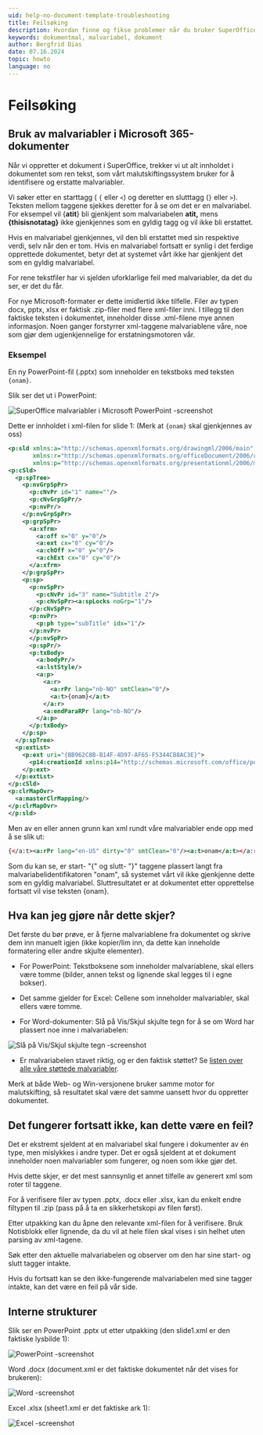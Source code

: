 ```yaml
---
uid: help-no-document-template-troubleshooting
title: Feilsøking
description: Hvordan finne og fikse problemer når du bruker SuperOffice malvariabler i Microsoft 365-dokumenter.
keywords: dokumentmal, malvariabel, dokument
author: Bergfrid Dias
date: 07.16.2024
topic: howto
language: no
---
```


# Feilsøking

## Bruk av malvariabler i Microsoft 365-dokumenter

Når vi oppretter et dokument i SuperOffice, trekker vi ut alt innholdet i dokumentet som ren tekst, som vårt malutskiftingssystem bruker for å identifisere og erstatte malvariabler.

Vi søker etter en starttagg ( `{` eller `<`) og deretter en slutttagg (`}` eller `>`). Teksten mellom taggene sjekkes deretter for å se om det er en malvariabel. For eksempel vil {**atit**} bli gjenkjent som malvariabelen **atit,** mens **{thisisnotatag}** ikke gjenkjennes som en gyldig tagg og vil ikke bli erstattet.

Hvis en malvariabel gjenkjennes, vil den bli erstattet med sin respektive verdi, selv når den er tom. Hvis en malvariabel fortsatt er synlig i det ferdige opprettede dokumentet, betyr det at systemet vårt ikke har gjenkjent det som en gyldig malvariabel.

For rene tekstfiler har vi sjelden uforklarlige feil med malvariabler, da det du ser, er det du får.

For nye Microsoft-formater er dette imidlertid ikke tilfelle. Filer av typen docx, pptx, xlsx er faktisk .zip-filer med flere xml-filer inni. I tillegg til den faktiske teksten i dokumentet, inneholder disse .xml-filene mye annen informasjon. Noen ganger forstyrrer xml-taggene malvariablene våre, noe som gjør dem ugjenkjennelige for erstatningsmotoren vår.

### Eksempel

En ny PowerPoint-fil (.pptx) som inneholder en tekstboks med teksten `{onam}`.

Slik ser det ut i PowerPoint:

![SuperOffice malvariabler i Microsoft PowerPoint -screenshot][img1]

Dette er innholdet i xml-filen for slide 1: (Merk at `{onam}` skal gjenkjennes av oss)

```xml
<p:sld xmlns:a="http://schemas.openxmlformats.org/drawingml/2006/main"
       xmlns:r="http://schemas.openxmlformats.org/officeDocument/2006/relationships"
       xmlns:p="http://schemas.openxmlformats.org/presentationml/2006/main">
<p:cSld>
  <p:spTree>
    <p:nvGrpSpPr>
      <p:cNvPr id="1" name=""/>
      <p:cNvGrpSpPr/>
      <p:nvPr/>
    </p:nvGrpSpPr>
    <p:grpSpPr>
      <a:xfrm>
        <a:off x="0" y="0"/>
        <a:ext cx="0" cy="0"/>
        <a:chOff x="0" y="0"/>
        <a:chExt cx="0" cy="0"/>
      </a:xfrm>
    </p:grpSpPr>
    <p:sp>
      <p:nvSpPr>
        <p:cNvPr id="3" name="Subtitle 2"/>
        <p:cNvSpPr><a:spLocks noGrp="1"/>
      </p:cNvSpPr>
      <p:nvPr>
        <p:ph type="subTitle" idx="1"/>
      </p:nvPr>
      </p:nvSpPr>
      <p:spPr/>
      <p:txBody>
        <a:bodyPr/>
        <a:lstStyle/>
        <a:p>
          <a:r>
            <a:rPr lang="nb-NO" smtClean="0"/>
            <a:t>{onam}</a:t>
          </a:r>
          <a:endParaRPr lang="nb-NO"/>
        </a:p>
      </p:txBody>
    </p:sp>
  </p:spTree>
  <p:extLst>
    <p:ext uri="{BB962C8B-B14F-4D97-AF65-F5344CB8AC3E}">
      <p14:creationId xmlns:p14="http://schemas.microsoft.com/office/powerpoint/2010/main" val="3005012355"/>
    </p:ext>
  </p:extLst>
</p:cSld>
<p:clrMapOvr>
  <a:masterClrMapping/>
</p:clrMapOvr>
</p:sld>
```

Men av en eller annen grunn kan xml rundt våre malvariabler ende opp med å se slik ut:

```xml
{</a:t><a:rPr lang="en-US" dirty="0" smtClean="0"/><a:t>onam</a:t></a:r><a:r><a:rPr lang="en-US" smtClean="0"/><a:t>}
```

Som du kan se, er start- "{" og slutt- "}" taggene plassert langt fra malvariabelidentifikatoren "onam", så systemet vårt vil ikke gjenkjenne dette som en gyldig malvariabel. Sluttresultatet er at dokumentet etter opprettelse fortsatt vil vise teksten {onam}.

## Hva kan jeg gjøre når dette skjer?

Det første du bør prøve, er å fjerne malvariablene fra dokumentet og skrive dem inn manuelt igjen (ikke kopier/lim inn, da dette kan inneholde formatering eller andre skjulte elementer).

* For PowerPoint: Tekstboksene som inneholder malvariablene, skal ellers være tomme (bilder, annen tekst og lignende skal legges til i egne bokser).

* Det samme gjelder for Excel: Cellene som inneholder malvariabler, skal ellers være tomme.

* For Word-dokumenter: Slå på Vis/Skjul skjulte tegn for å se om Word har plassert noe inne i malvariabelen:

![Slå på Vis/Skjul skjulte tegn -screenshot][img2]

* Er malvariabelen stavet riktig, og er den faktisk støttet? Se [listen over alle våre støttede malvariabler][1].

Merk at både Web- og Win-versjonene bruker samme motor for malutskifting, så resultatet skal være det samme uansett hvor du oppretter dokumentet.

## Det fungerer fortsatt ikke, kan dette være en feil?

Det er ekstremt sjeldent at en malvariabel skal fungere i dokumenter av én type, men mislykkes i andre typer. Det er også sjeldent at et dokument inneholder noen malvariabler som fungerer, og noen som ikke gjør det.

Hvis dette skjer, er det mest sannsynlig et annet tilfelle av generert xml som roter til taggene.

For å verifisere filer av typen .pptx, .docx eller .xlsx, kan du enkelt endre filtypen til .zip (pass på å ta en sikkerhetskopi av filen først).

Etter utpakking kan du åpne den relevante xml-filen for å verifisere. Bruk Notisblokk eller lignende, da du vil at hele filen skal vises i sin helhet uten parsing av xml-tagene.

Søk etter den aktuelle malvariabelen og observer om den har sine start- og slutt tagger intakte.

Hvis du fortsatt kan se den ikke-fungerende malvariabelen med sine tagger intakte, kan det være en feil på vår side.

## Interne strukturer

Slik ser en PowerPoint .pptx ut etter utpakking (den slide1.xml er den faktiske lysbilde 1):

![PowerPoint -screenshot][img4]

Word .docx (document.xml er det faktiske dokumentet når det vises for brukeren):

![Word -screenshot][img5]

Excel .xlsx (sheet1.xml er det faktiske ark 1):

![Excel -screenshot][img6]

<!-- Referenced links -->
[1]: ../variables/index.md

<!-- Referenced images -->
[img1]: ../../../../media/loc/en/document/troubleshoot-tempvar.png
[img2]: ../../../../media/loc/en/document/troubleshoot-tempvar-1.png
[img4]: ../../../../media/loc/en/document/troubleshoot-tempvar-2.png
[img5]: ../../../../media/loc/en/document/troubleshoot-tempvar-3.png
[img6]: ../../../../media/loc/en/document/troubleshoot-tempvar-4.png
